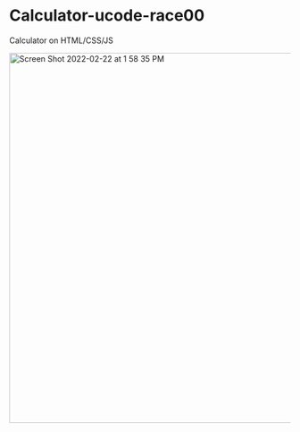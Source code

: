 # Calculator-ucode-race00

Calculator on HTML/CSS/JS



<img width="662" alt="Screen Shot 2022-02-22 at 1 58 35 PM" src="https://user-images.githubusercontent.com/92023832/155128180-e21d5d68-741e-4f88-8abc-8eb5ace33ef6.png">
